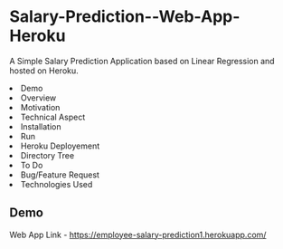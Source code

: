 # Salary-Prediction--Web-App-Heroku
A Simple Salary Prediction Application based on Linear Regression and hosted on Heroku.

<li> Demo </li>
<li> Overview </li>
<li> Motivation </li>
<li> Technical Aspect </li>
<li> Installation </li>
<li> Run </li>
<li> Heroku Deployement </li>
<li> Directory Tree </li>
<li> To Do </li>
<li> Bug/Feature Request </li>
<li> Technologies Used </li>

## Demo 
Web App Link - https://employee-salary-prediction1.herokuapp.com/

